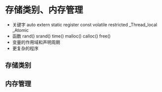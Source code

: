 
# 存储类别、内存管理


- 关键字 auto extern static register const volatile restricted _Thread_local _Atomic
- 函数 rand() srand() time() malloc() calloc() free()
- 变量的作用域和声明周期
- 更复杂的程序

## 存储类别




## 内存管理






